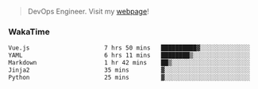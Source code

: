> DevOps Engineer. Visit my [webpage](https://konst.fish)!

### WakaTime
<!--START_SECTION:waka-->

```txt
Vue.js                     7 hrs 50 mins   ██████████▓░░░░░░░░░░░░░░   42.76 %
YAML                       6 hrs 11 mins   ████████▒░░░░░░░░░░░░░░░░   33.76 %
Markdown                   1 hr 42 mins    ██▒░░░░░░░░░░░░░░░░░░░░░░   09.35 %
Jinja2                     35 mins         ▓░░░░░░░░░░░░░░░░░░░░░░░░   03.21 %
Python                     25 mins         ▓░░░░░░░░░░░░░░░░░░░░░░░░   02.33 %
```

<!--END_SECTION:waka-->
